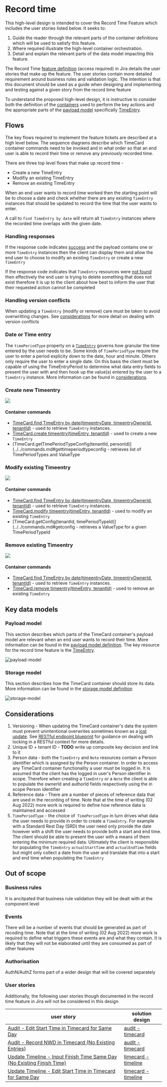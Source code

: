 

# Record time

This high-level design is intended to cover the Record Time Feature which includes the user stories listed below. It seeks to:

1.  Guide the reader through the relevant parts of the container definitions which will be used to satisfy this feature.
2.  Where required illustrate the high-level container orchestration.
3.  Detail and explain the relevant parts of the data model impacting this feature.

The Record Time [feature definition](https://collaboration.homeoffice.gov.uk/jira/browse/EAHW-925) (access required) in Jira details the user stories that make up the feature. The user stories contain more detailed requirement around business rules and validation logic. The intention is that this document should be used as a guide when designing and implementing and testing against a given story from the record time feature

To understand the proposed high-level design, it is instructive to consider both the definition of the [containers](../../index.md) used to perform the key actions and the appropriate parts of the [payload model](../../payload.md) specifically [TimeEntry](../../payload.md#timeentry).

## Flows

The key flows required to implement the feature tickets are described at a high level below. The sequence diagrams describe which TimeCard container commands need to be invoked and in what order so that an end user is able to record their time or remove any previously recorded time.

There are three top level flows that make up record time - 

- Create a new TimeEntry
- Modifiy an existing TimeEntry
- Remove an existing TimeEntry

When an end user wants to record time worked then the starting point will be to choose a date and check whether there are any existing `TimeEntry` instances that should be updated to record the time that the user wants to enter.

A call to `find TimeEntry by date` will return all `TimeEntry` instances where the recorded time overlaps with the given date.

### Handling responses
If the response code indicates [success](https://github.com/UKHomeOffice/callisto-docs/blob/main/blueprints/restful-endpoint.md#handle-success-consistently) and the payload contains one or more `TimeEntry` instances then the client can display them and allow the
end user to choose to modify an existing `TimeEntry` or create a new `TimeEntry`

If the response code indicates that `TimeEntry` resources were [not found](https://github.com/UKHomeOffice/callisto-docs/blob/main/blueprints/restful-endpoint.md#handle-errors-gracefully-and-return-standard-error-codes) then effectively the end user is trying to delete something that does not exist therefore it is up to the client about how best to inform the user that their requested action cannot be completed

### Handling version conflicts
When updating a `TimeEntry` (modify or remove) care must be taken to avoid overwritting changes. See [considerations](#considerations) for more detail on dealing with version conflicts

### Date or Time entry
The `timePeriodType` property on a [`TimeEntry`](../../payload.md#time-entry) governs how granular the time entered by the user needs to be. Some kinds of `TimePeriodType` require the user to enter a period explicity down to the date, hour and minute. Others only require the user to enter a single date. On this basis the client must be capable of using the TimeEntryPeriod to determine what data entry fields to present the user with and then hook up the value(s) entered by the user to a `TimeEntry` instance. More information can be found in [considerations](#considerations).

### Create new Timeentry
![](../../images/recordTimeCreateTimeEntry.png)

#### Container commands
- [TimeCard.find TimeEntry by date(timeentryDate, timeentryOwnerId, tenantId)](../../commands.md#get-timeentry-by-date) - used to retrieve `TimeEntry` instances. 
- [TimeCard.create timeentry(timeEntry, tenantId)](../../commands.md#create-timeentry) - used to create a new `TimeEntry`
- [TimeCard.getTimePeriodTypeConfig(tenantId, personId)](../../commands.md#gettimeperiodtypeconfig - retrieves list of TimePeriodTypes and ValueType

### Modify existing Timeentry
![](../../images/recordTimeModifyTimeEntry.png)

#### Container commands
- [TimeCard.find TimeEntry by date(timeentryDate, timeentryOwnerId, tenantId)](../../commands.md#get-timeentry-by-date) - used to retrieve `TimeEntry` instances. 
- [TimeCard.modify timeentry(timeEntry, tenantId)](../../commands.md#modify-timeentry) - used to modify an existing `TimeEntry`
- [TimeCard.getConfig(tenantId, timePeriodTypeId)](../../commands.md#getconfig - retrieves a ValueType for a given TimePeriodTypeId

### Remove existing Timeentry
![](../../images/recordTimeRemoveTimeEntry.png)

#### Container commands
- [TimeCard.find TimeEntry by date(timeentryDate, timeentryOwnerId, tenantId)](../../commands.md#get-timeentry-by-date) - used to retrieve `TimeEntry` instances. 
- [TimeCard.remove timeentry(timeEntry, tenantId)](../../commands.md#remove-timeentry) - used to remove an existing `TimeEntry`

## Key data models

### Payload model

This section describes which parts of the TimeCard container's payload model are relevant when an end user wants to record their time. More information can be found in the [payload model definition](../../payload.md). The key resource for the record time feature is the [TimeEntry](../../payload.md#timeentry).

![payload-model](../../images/payload-model.png)

### Storage model
This section describes how the TimeCard container should store its data. More information can be found in the [storage model definition](../../storage.md)

![storage-model](../../images/timecard-container-data-model.png)

## Considerations

1. Versioning - When updating the TimeCard container's data the system must prevent unintentional overwrites sometimes known as a [lost update](https://www.w3.org/1999/04/Editing/#3.1).  See [RESTful endpoint blueprint](https://github.com/UKHomeOffice/callisto-docs/blob/main/blueprints/restful-endpoint.md#managing-resource-contention) for guidance on dealing with locking in a RESTful context for more details. 
2. Unique ID + tenant ID - **TODO** write up composite key decision and link to it
3. Person data - both the `TimeEntry` and `Note` resources contain a Person identifier which is assigned by the Person container. In order to access any TimeCard container functionality a user must be logged in. It is assumed that the client has the logged in user's Person identifier in scope. Therefore when creating a `TimeEntry` or a `Note` the client is able to populate the ownerId and authorId fields respectively using the in scope Person identifier
4. Reference data - There are a number of pieces of reference data that are used in the recording of time. Note that at the time of writing (02 Aug 2022) more work is required to define how reference data is maintained and accessed
5. `TimePeriodType` - the choice of` TimePeriodType` in turn drives what data the user needs to provide in order to create a `TimeEntry`. For example with a Standard Rest Day (SRD) the user need only provide the date however with a shift the user needs to provide both a start and end time. The client should be able to present the user with a means of them entering the minimum required data. Ultimately the client is responsible for populating the `TimeEntry` `actualStartTime` and `actualEndTime` fields but might only collect a date from the user and translate that into a start and end time when populating the `TimeEntry`

## Out of scope

### Business rules
It is ancitpated that business rule validation they will be dealt with at the component level

### Events
There will be a number of events that should be generated as part of recoding time. Note that at the time of writing (02 Aug 2022) more work is required to define what triggers these events are and what they contain. It is likely that they will not be elaborated until they are consumed as part of other features

### Authorisation
AuthN/AuthZ forms part of a wider design that will be covered separately

### User stories
Additionally, the following user stories though documented in the record time feature in Jira will not be considered in this design

| user story | solution design |
|------------|-----------------|
| [Audit - Edit Start Time in Timecard for Same Day](https://collaboration.homeoffice.gov.uk/jira/browse/EAHW-1754)           |    [audit - timecard](../audit-timecard/index.md)             |
| [Audit - Record NWD in Timecard (No Existing Entries)](https://collaboration.homeoffice.gov.uk/jira/browse/EAHW-1892)           |    [audit - timecard](../audit-timecard/index.md)             |
| [Update Timeline - Input Finish Time Same Day (No Existing Finish Time)](https://collaboration.homeoffice.gov.uk/jira/browse/EAHW-1750)           |    [timecard - timeline](../timecard-timeline/index.md)             |
| [Update Timeline - Edit Start Time in Timecard for Same Day](https://collaboration.homeoffice.gov.uk/jira/browse/EAHW-1755)           |    [timecard - timeline](../timecard-timeline/index.md)             |



